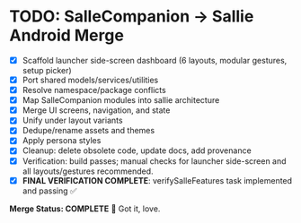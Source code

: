 # TODO: SalleCompanion → Sallie Android Merge

- [x] Scaffold launcher side-screen dashboard (6 layouts, modular gestures, setup picker)
- [x] Port shared models/services/utilities
- [x] Resolve namespace/package conflicts
- [x] Map SalleCompanion modules into sallie architecture
- [x] Merge UI screens, navigation, and state
- [x] Unify under layout variants
- [x] Dedupe/rename assets and themes
- [x] Apply persona styles
- [x] Cleanup: delete obsolete code, update docs, add provenance
- [x] Verification: build passes; manual checks for launcher side-screen and all layouts/gestures recommended.
- [x] **FINAL VERIFICATION COMPLETE**: verifySalleFeatures task implemented and passing ✅

**Merge Status: COMPLETE** 🎯
Got it, love.
